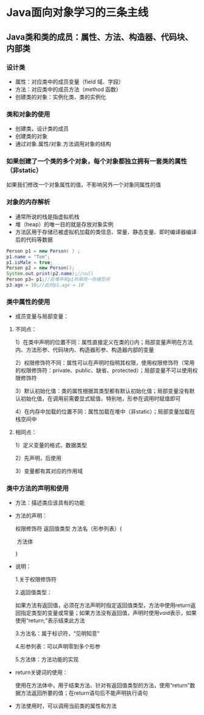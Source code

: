 # Java面向对象学习的三条主线

## Java类和类的成员：属性、方法、构造器、代码块、内部类

### 设计类

- 属性：对应类中的成员变量（field  域、字段）
- 方法：对应类中的成员方法（method  函数）
- 创建类的对象：实例化类、类的实例化

### 类和对象的使用

- 创建类，设计类的成员
- 创建类的对象
- 通过对象.属性/对象.方法调用对象的结构

### 如果创建了一个类的多个对象，每个对象都独立拥有一套类的属性（非static）

如果我们修改一个对象属性的值，不影响另外一个对象同属性的值

### 对象的内存解析

- 通常所说的栈是指虚拟机栈
- 堆（heap）的唯一目的就是存放对象实例
- 方法区用于存储已被虚拟机加载的类信息、常量、静态变量、即时编译器编译后的代码等数据

```java
Person p1 = new Person( ) ;
p1.name = "Tom";
p1.isMale = true;
Person p2 = new Person();
System.out.print(p2.name);//null
Person p3= p1;//在堆中和p1共用同一存储空间
p3.age = 10;//此时p1.age = 10
```

### 类中属性的使用

- 成员变量与局部变量：

1. 不同点：

   1）在类中声明的位置不同：属性直接定义在类的{}内；局部变量声明在方法内、方法形参、代码块内、构造器形参、构造器内部的变量

   2）权限修饰符不同：属性可以在声明时指明其权限，使用权限修饰符（常用的权限修饰符：private、public、缺省、protected）；局部变量不可以使用权限修饰符

   3）默认初始化值：类的属性根据其类型都有默认初始化值；局部变量没有默认初始化值，在调用前需要显式赋值，特别地，形参在调用时赋值即可

   4）在内存中加载的位置不同：属性加载在堆中（非static）；局部变量加载在栈空间中

2. 相同点：

   1）定义变量的格式、数据类型

   2）先声明，后使用

   3）变量都有其对应的作用域

### 类中方法的声明和使用

- 方法：描述类应该具有的功能

- 方法的声明：

  权限修饰符 返回值类型 方法名（形参列表）{

  ​				方法体

  }

- 说明：

  1.关于权限修饰符

  2.返回值类型：

  如果方法有返回值，必须在方法声明时指定返回值类型，方法中使用return返回指定类型的变量或常量；如果方法没有返回值，声明时使用void表示，如果使用“return;”表示结束此方法

  3.方法名：属于标识符，“见明知意”

  4.形参列表：可以声明零到多个形参

  5.方法体：方法功能的实现

- return关键词的使用：

  使用在方法体中，用于结束方法、针对有返回值类型的方法，使用“return”数据方法返回所要的值；在return语句后不能声明执行语句

- 方法使用时，可以调用当前类的属性和方法





